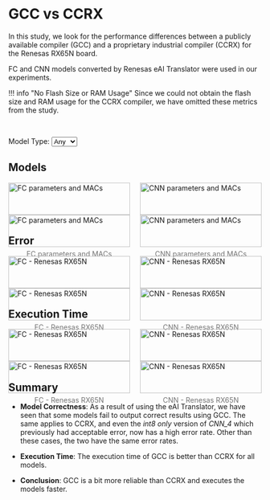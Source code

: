 # GCC vs CCRX

In this study, we look for the performance differences between a publicly available compiler (GCC) and a proprietary industrial compiler (CCRX) for the Renesas RX65N board.

FC and CNN models converted by Renesas eAI Translator were used in our experiments.

!!! info "No Flash Size or RAM Usage"
    Since we could not obtain the flash size and RAM usage for the CCRX compiler, we have omitted these metrics from the study.

<br/>

Model Type:
<select id="modelTypeSelect">
    <option value="Any">Any</option>
    <option value="FC">FC</option>
    <option value="CNN">CNN</option>
</select>

## Models

<div class="image-container">
<figure markdown="span" class="FC">
    <img src="../../figures/results/GCC vs CCRX/eAI Translator - FC - Renesas (GCC vs CCRX)/params_MACs.png#only-light" alt="FC parameters and MACs">
    <img src="../../figures/results/GCC vs CCRX/eAI Translator - FC - Renesas (GCC vs CCRX)/dark/params_MACs.png#only-dark" alt="FC parameters and MACs">
    <figcaption>FC parameters and MACs</figcaption>
</figure>

<figure markdown="span" class="CNN">
    <img src="../../figures/results/GCC vs CCRX/eAI Translator - CNN - Renesas (GCC vs CCRX)/params_MACs.png#only-light" alt="CNN parameters and MACs">
    <img src="../../figures/results/GCC vs CCRX/eAI Translator - CNN - Renesas (GCC vs CCRX)/dark/params_MACs.png#only-dark" alt="CNN parameters and MACs">
    <figcaption>CNN parameters and MACs</figcaption>
</figure>
</div>

## Error

<div class="image-container">
<figure markdown="span" class="FC">
    <img src="../../figures/results/GCC vs CCRX/eAI Translator - FC - Renesas (GCC vs CCRX)/error.png#only-light" alt="FC - Renesas RX65N">
    <img src="../../figures/results/GCC vs CCRX/eAI Translator - FC - Renesas (GCC vs CCRX)/dark/error.png#only-dark" alt="FC - Renesas RX65N">
    <figcaption>FC - Renesas RX65N</figcaption>
</figure>

<figure markdown="span" class="CNN">
    <img src="../../figures/results/GCC vs CCRX/eAI Translator - CNN - Renesas (GCC vs CCRX)/error.png#only-light" alt="CNN - Renesas RX65N">
    <img src="../../figures/results/GCC vs CCRX/eAI Translator - CNN - Renesas (GCC vs CCRX)/dark/error.png#only-dark" alt="CNN - Renesas RX65N">
    <figcaption>CNN - Renesas RX65N</figcaption>
</figure>
</div>

## Execution Time

<div class="image-container">
<figure markdown="span" class="FC">
    <img src="../../figures/results/GCC vs CCRX/eAI Translator - FC - Renesas (GCC vs CCRX)/exe.png#only-light" alt="FC - Renesas RX65N">
    <img src="../../figures/results/GCC vs CCRX/eAI Translator - FC - Renesas (GCC vs CCRX)/dark/exe.png#only-dark" alt="FC - Renesas RX65N">
    <figcaption>FC - Renesas RX65N</figcaption>
</figure>

<figure markdown="span" class="CNN">
    <img src="../../figures/results/GCC vs CCRX/eAI Translator - CNN - Renesas (GCC vs CCRX)/exe.png#only-light" alt="CNN - Renesas RX65N">
    <img src="../../figures/results/GCC vs CCRX/eAI Translator - CNN - Renesas (GCC vs CCRX)/dark/exe.png#only-dark" alt="CNN - Renesas RX65N">
    <figcaption>CNN - Renesas RX65N</figcaption>
</figure>
</div>

## Summary

- **Model Correctness**: As a result of using the eAI Translator, we have seen that some models fail to output correct results using GCC. The same applies to CCRX, and even the *int8 only* version of *CNN_4* which previously had acceptable error, now has a high error rate. Other than these cases, the two have the same error rates.

- **Execution Time**: The execution time of GCC is better than CCRX for all models.

- **Conclusion**: GCC is a bit more reliable than CCRX and executes the models faster.


<style>
    .image-container {
        display: flex;
        flex-wrap: wrap;        /* Allow images and captions to wrap onto the next line */
        justify-content: space-between;
    }

    .image-container figure {
        width: 48%;
        margin: 0 0 10px 0;     /* Bottom margin to provide space between rows */
    }

    .image-container img {
        width: 100%;
        display: block;
    }

    .image-container figcaption {
        text-align: center;
        font-size: 14px;
        color: rgb(117, 117, 117);
        margin-top: 5px;
    }

    .image-container figcaption:hover {
        color: rgb(186, 104, 200);
    }
</style>


<script>
    function filterFigures() {
        var selectedModelType = document.getElementById('modelTypeSelect').value;
        var figures = document.querySelectorAll('figure');

        figures.forEach(function(figure) {
            var matchesModelType = selectedModelType === 'Any' || figure.classList.contains(selectedModelType);

            if (matchesModelType) {
                figure.style.display = 'block';
            } else {
                figure.style.display = 'none';
            }
        });
    }

    document.getElementById('modelTypeSelect').addEventListener('change', filterFigures);

    filterFigures();    // Call the function initially to apply any default filtering
</script>
